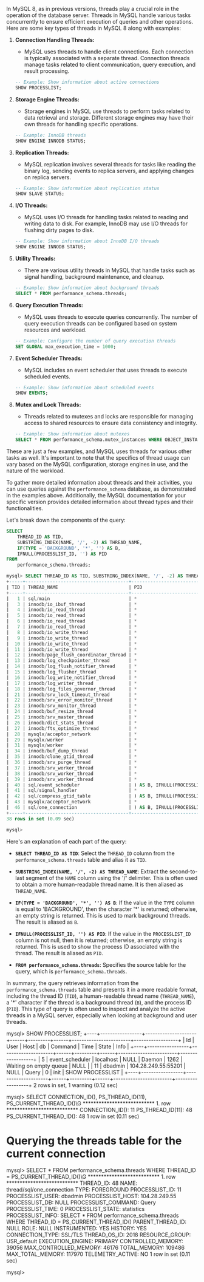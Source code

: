 In MySQL 8, as in previous versions, threads play a crucial role in the operation of the database server. Threads in MySQL handle various tasks concurrently to ensure efficient execution of queries and other operations. Here are some key types of threads in MySQL 8 along with examples:

1. **Connection Handling Threads:**
   - MySQL uses threads to handle client connections. Each connection is typically associated with a separate thread. Connection threads manage tasks related to client communication, query execution, and result processing.

   ```sql
   -- Example: Show information about active connections
   SHOW PROCESSLIST;
   ```

2. **Storage Engine Threads:**
   - Storage engines in MySQL use threads to perform tasks related to data retrieval and storage. Different storage engines may have their own threads for handling specific operations.

   ```sql
   -- Example: InnoDB threads
   SHOW ENGINE INNODB STATUS;
   ```

3. **Replication Threads:**
   - MySQL replication involves several threads for tasks like reading the binary log, sending events to replica servers, and applying changes on replica servers.

   ```sql
   -- Example: Show information about replication status
   SHOW SLAVE STATUS;
   ```

4. **I/O Threads:**
   - MySQL uses I/O threads for handling tasks related to reading and writing data to disk. For example, InnoDB may use I/O threads for flushing dirty pages to disk.

   ```sql
   -- Example: Show information about InnoDB I/O threads
   SHOW ENGINE INNODB STATUS;
   ```

5. **Utility Threads:**
   - There are various utility threads in MySQL that handle tasks such as signal handling, background maintenance, and cleanup.

   ```sql
   -- Example: Show information about background threads
   SELECT * FROM performance_schema.threads;
   ```

6. **Query Execution Threads:**
   - MySQL uses threads to execute queries concurrently. The number of query execution threads can be configured based on system resources and workload.

   ```sql
   -- Example: Configure the number of query execution threads
   SET GLOBAL max_execution_time = 1000;
   ```

7. **Event Scheduler Threads:**
   - MySQL includes an event scheduler that uses threads to execute scheduled events.

   ```sql
   -- Example: Show information about scheduled events
   SHOW EVENTS;
   ```

8. **Mutex and Lock Threads:**
   - Threads related to mutexes and locks are responsible for managing access to shared resources to ensure data consistency and integrity.

   ```sql
   -- Example: Show information about mutexes
   SELECT * FROM performance_schema.mutex_instances WHERE OBJECT_INSTANCE_BEGIN IS NOT NULL;
   ```

These are just a few examples, and MySQL uses threads for various other tasks as well. It's important to note that the specifics of thread usage can vary based on the MySQL configuration, storage engines in use, and the nature of the workload.

To gather more detailed information about threads and their activities, you can use queries against the `performance_schema` database, as demonstrated in the examples above. Additionally, the MySQL documentation for your specific version provides detailed information about thread types and their functionalities.

Let's break down the components of the query:

```sql
SELECT
    THREAD_ID AS TID,
    SUBSTRING_INDEX(NAME, '/', -2) AS THREAD_NAME,
    IF(TYPE = 'BACKGROUND', '*', '') AS B,
    IFNULL(PROCESSLIST_ID, '') AS PID
FROM
    performance_schema.threads;

mysql> SELECT THREAD_ID AS TID, SUBSTRING_INDEX(NAME, '/', -2) AS THREAD_NAME, IF(TYPE = 'BACKGROUND', '*', ") AS B, IFNULL(PROCESSLIST_ID, ") AS PID FROM performance_schema.threads;
+-----+--------------------------------------+---------------------------------+
| TID | THREAD_NAME                          | PID                             |
+-----+--------------------------------------+---------------------------------+
|   1 | sql/main                             | *                               |
|   3 | innodb/io_ibuf_thread                | *                               |
|   4 | innodb/io_read_thread                | *                               |
|   5 | innodb/io_read_thread                | *                               |
|   6 | innodb/io_read_thread                | *                               |
|   7 | innodb/io_read_thread                | *                               |
|   8 | innodb/io_write_thread               | *                               |
|   9 | innodb/io_write_thread               | *                               |
|  10 | innodb/io_write_thread               | *                               |
|  11 | innodb/io_write_thread               | *                               |
|  12 | innodb/page_flush_coordinator_thread | *                               |
|  13 | innodb/log_checkpointer_thread       | *                               |
|  14 | innodb/log_flush_notifier_thread     | *                               |
|  15 | innodb/log_flusher_thread            | *                               |
|  16 | innodb/log_write_notifier_thread     | *                               |
|  17 | innodb/log_writer_thread             | *                               |
|  18 | innodb/log_files_governor_thread     | *                               |
|  21 | innodb/srv_lock_timeout_thread       | *                               |
|  22 | innodb/srv_error_monitor_thread      | *                               |
|  23 | innodb/srv_monitor_thread            | *                               |
|  24 | innodb/buf_resize_thread             | *                               |
|  25 | innodb/srv_master_thread             | *                               |
|  26 | innodb/dict_stats_thread             | *                               |
|  27 | innodb/fts_optimize_thread           | *                               |
|  28 | mysqlx/acceptor_network              | *                               |
|  29 | mysqlx/worker                        | *                               |
|  31 | mysqlx/worker                        | *                               |
|  34 | innodb/buf_dump_thread               | *                               |
|  35 | innodb/clone_gtid_thread             | *                               |
|  36 | innodb/srv_purge_thread              | *                               |
|  37 | innodb/srv_worker_thread             | *                               |
|  38 | innodb/srv_worker_thread             | *                               |
|  39 | innodb/srv_worker_thread             | *                               |
|  40 | sql/event_scheduler                  | ) AS B, IFNULL(PROCESSLIST_ID,  |
|  41 | sql/signal_handler                   | *                               |
|  42 | sql/compress_gtid_table              | ) AS B, IFNULL(PROCESSLIST_ID,  |
|  43 | mysqlx/acceptor_network              | *                               |
|  46 | sql/one_connection                   | ) AS B, IFNULL(PROCESSLIST_ID,  |
+-----+--------------------------------------+---------------------------------+
38 rows in set (0.09 sec)

mysql> 
```

Here's an explanation of each part of the query:

- **`SELECT THREAD_ID AS TID`**: Select the `THREAD_ID` column from the `performance_schema.threads` table and alias it as `TID`.

- **`SUBSTRING_INDEX(NAME, '/', -2) AS THREAD_NAME`**: Extract the second-to-last segment of the `NAME` column using the '/' delimiter. This is often used to obtain a more human-readable thread name. It is then aliased as `THREAD_NAME`.

- **`IF(TYPE = 'BACKGROUND', '*', '') AS B`**: If the value in the `TYPE` column is equal to 'BACKGROUND', then the character '*' is returned; otherwise, an empty string is returned. This is used to mark background threads. The result is aliased as `B`.

- **`IFNULL(PROCESSLIST_ID, '') AS PID`**: If the value in the `PROCESSLIST_ID` column is not null, then it is returned; otherwise, an empty string is returned. This is used to show the process ID associated with the thread. The result is aliased as `PID`.

- **`FROM performance_schema.threads`**: Specifies the source table for the query, which is `performance_schema.threads`.

In summary, the query retrieves information from the `performance_schema.threads` table and presents it in a more readable format, including the thread ID (`TID`), a human-readable thread name (`THREAD_NAME`), a '*' character if the thread is a background thread (`B`), and the process ID (`PID`). This type of query is often used to inspect and analyze the active threads in a MySQL server, especially when looking at background and user threads.

mysql> SHOW PROCESSLIST;
+----+-----------------+---------------------+------+---------+------+------------------------+------------------+
| Id | User            | Host                | db   | Command | Time | State                  | Info             |
+----+-----------------+---------------------+------+---------+------+------------------------+------------------+
|  5 | event_scheduler | localhost           | NULL | Daemon  | 1262 | Waiting on empty queue | NULL             |
| 11 | dbadmin         | 104.28.249.55:55201 | NULL | Query   |    0 | init                   | SHOW PROCESSLIST |
+----+-----------------+---------------------+------+---------+------+------------------------+------------------+
2 rows in set, 1 warning (0.12 sec)

mysql> SELECT CONNECTION_ID(), PS_THREAD_ID(11), PS_CURRENT_THREAD_ID()\G
*************************** 1. row ***************************
       CONNECTION_ID(): 11
      PS_THREAD_ID(11): 48
PS_CURRENT_THREAD_ID(): 48
1 row in set (0.11 sec)

# Querying the threads table for the current connection
mysql> SELECT * FROM performance_schema.threads WHERE THREAD_ID = PS_CURRENT_THREAD_ID()\G
*************************** 1. row ***************************
            THREAD_ID: 48
                 NAME: thread/sql/one_connection
                 TYPE: FOREGROUND
       PROCESSLIST_ID: 11
     PROCESSLIST_USER: dbadmin
     PROCESSLIST_HOST: 104.28.249.55
       PROCESSLIST_DB: NULL
  PROCESSLIST_COMMAND: Query
     PROCESSLIST_TIME: 0
    PROCESSLIST_STATE: statistics
     PROCESSLIST_INFO: SELECT * FROM performance_schema.threads WHERE THREAD_ID = PS_CURRENT_THREAD_ID()
     PARENT_THREAD_ID: NULL
                 ROLE: NULL
         INSTRUMENTED: YES
              HISTORY: YES
      CONNECTION_TYPE: SSL/TLS
         THREAD_OS_ID: 2018
       RESOURCE_GROUP: USR_default
     EXECUTION_ENGINE: PRIMARY
    CONTROLLED_MEMORY: 39056
MAX_CONTROLLED_MEMORY: 46176
         TOTAL_MEMORY: 109486
     MAX_TOTAL_MEMORY: 117970
     TELEMETRY_ACTIVE: NO
1 row in set (0.11 sec)

mysql> 